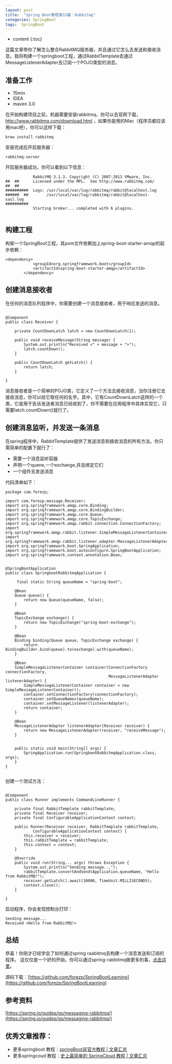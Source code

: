 ```yaml
---
layout: post
title:  "Spring Boot教程第15篇：Rabbitmq"
categories: SpringBoot
tags:  SpringBoot
---
```


* content
{:toc}


这篇文章带你了解怎么整合RabbitMQ服务器，并且通过它怎么去发送和接收消息。我将构建一个springboot工程，通过RabbitTemplate去通过MessageListenerAdapter去订阅一个POJO类型的消息。

<!--more-->

## 准备工作
* 15min
* IDEA
* maven 3.0

在开始构建项目之前，机器需要安装rabbitmq，你可以去官网下载，http://www.rabbitmq.com/download.html ，如果你是用的Mac（程序员都应该用mac吧），你可以这样下载：

```
brew install rabbitmq

```
安装完成后开启服务器：

```
rabbitmq-server
```

开启服务器成功，你可以看到以下信息：

```
            RabbitMQ 3.1.3. Copyright (C) 2007-2013 VMware, Inc.
##  ##      Licensed under the MPL.  See http://www.rabbitmq.com/
##  ##
##########  Logs: /usr/local/var/log/rabbitmq/rabbit@localhost.log
######  ##        /usr/local/var/log/rabbitmq/rabbit@localhost-sasl.log
##########
            Starting broker... completed with 6 plugins.


```

## 构建工程

构架一个SpringBoot工程，其pom文件依赖加上spring-boot-starter-amqp的起步依赖：

```
<dependency>
			<groupId>org.springframework.boot</groupId>
			<artifactId>spring-boot-starter-amqp</artifactId>
		</dependency>

```

## 创建消息接收者

在任何的消息队列程序中，你需要创建一个消息接收者，用于响应发送的消息。

```

@Component
public class Receiver {

    private CountDownLatch latch = new CountDownLatch(1);

    public void receiveMessage(String message) {
        System.out.println("Received <" + message + ">");
        latch.countDown();
    }

    public CountDownLatch getLatch() {
        return latch;
    }

}

```

消息接收者是一个简单的POJO类，它定义了一个方法去接收消息，当你注册它去接收消息，你可以给它取任何的名字。其中，它有CountDownLatch这样的一个类，它是用于告诉发送者消息已经收到了，你不需要在应用程序中具体实现它，只需要latch.countDown()就行了。

## 创建消息监听，并发送一条消息

在spring程序中，RabbitTemplate提供了发送消息和接收消息的所有方法。你只需简单的配置下就行了：

* 需要一个消息监听容器
* 声明一个quene,一个exchange,并且绑定它们
* 一个组件去发送消息

代码清单如下：

```
package com.forezp;

import com.forezp.message.Receiver;
import org.springframework.amqp.core.Binding;
import org.springframework.amqp.core.BindingBuilder;
import org.springframework.amqp.core.Queue;
import org.springframework.amqp.core.TopicExchange;
import org.springframework.amqp.rabbit.connection.ConnectionFactory;
import org.springframework.amqp.rabbit.listener.SimpleMessageListenerContainer;
import org.springframework.amqp.rabbit.listener.adapter.MessageListenerAdapter;
import org.springframework.boot.SpringApplication;
import org.springframework.boot.autoconfigure.SpringBootApplication;
import org.springframework.context.annotation.Bean;


@SpringBootApplication
public class SpringbootRabbitmqApplication {

	 final static String queueName = "spring-boot";

	@Bean
	Queue queue() {
		return new Queue(queueName, false);
	}

	@Bean
	TopicExchange exchange() {
		return new TopicExchange("spring-boot-exchange");
	}

	@Bean
	Binding binding(Queue queue, TopicExchange exchange) {
		return BindingBuilder.bind(queue).to(exchange).with(queueName);
	}

	@Bean
	SimpleMessageListenerContainer container(ConnectionFactory connectionFactory,
											 MessageListenerAdapter listenerAdapter) {
		SimpleMessageListenerContainer container = new SimpleMessageListenerContainer();
		container.setConnectionFactory(connectionFactory);
		container.setQueueNames(queueName);
		container.setMessageListener(listenerAdapter);
		return container;
	}

	@Bean
	MessageListenerAdapter listenerAdapter(Receiver receiver) {
		return new MessageListenerAdapter(receiver, "receiveMessage");
	}


	public static void main(String[] args) {
		SpringApplication.run(SpringbootRabbitmqApplication.class, args);
	}
}


```

创建一个测试方法：


```

@Component
public class Runner implements CommandLineRunner {

    private final RabbitTemplate rabbitTemplate;
    private final Receiver receiver;
    private final ConfigurableApplicationContext context;

    public Runner(Receiver receiver, RabbitTemplate rabbitTemplate,
            ConfigurableApplicationContext context) {
        this.receiver = receiver;
        this.rabbitTemplate = rabbitTemplate;
        this.context = context;
    }

    @Override
    public void run(String... args) throws Exception {
        System.out.println("Sending message...");
        rabbitTemplate.convertAndSend(Application.queueName, "Hello from RabbitMQ!");
        receiver.getLatch().await(10000, TimeUnit.MILLISECONDS);
        context.close();
    }

}

```

启动程序，你会发现控制台打印：

```
Sending message...
Received <Hello from RabbitMQ!>

```

## 总结

恭喜！你刚才已经学会了如何通过spring raabitmq去构建一个消息发送和订阅的程序。 这仅仅是一个好的开始，你可以通过spring-rabbitmq做更多的事，[点击这里](http://docs.spring.io/spring-amqp/reference/html/_introduction.html#quick-tour)。



源码下载：[https://github.com/forezp/SpringBootLearning](https://github.com/forezp/SpringBootLearning)

## 参考资料
[https://spring.io/guides/gs/messaging-rabbitmq/](https://spring.io/guides/gs/messaging-rabbitmq/)


## 优秀文章推荐：

* 更多springboot 教程：[springBoot非官方教程 | 文章汇总](http://blog.csdn.net/forezp/article/details/70341818)
* 更多springcoud 教程：[史上最简单的 SpringCloud 教程 |  文章汇总](http://blog.csdn.net/forezp/article/details/70148833)